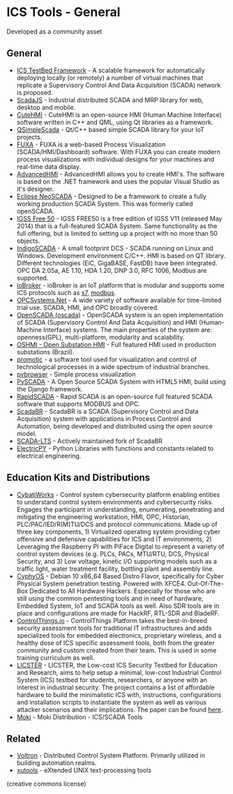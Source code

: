 # ICS Tools - General

Developed as a community asset

## General
- [ICS TestBed Framework](https://github.com/PMaynard/ICS-TestBed-Framework) - A scalable framework for automatically deploying locally (or remotely) a number of virtual machines that replicate a Supervisory Control And Data Acquisition (SCADA) network is proposed.
- [ScadaJS](https://github.com/aktos-io/scada.js) - Industrial distributed SCADA and MRP library for web, desktop and mobile.
- [CuteHMI](https://github.com/michpolicht/CuteHMI) - CuteHMI is an open-source HMI (Human Machine Interface) software written in C++ and QML, using Qt libraries as a framework.
- [QSimpleScada](https://github.com/IndeemaSoftware/QSimpleScada) - Qt/C++ based simple SCADA library for your IoT projects.
- [FUXA](https://github.com/frangoteam/FUXA) - FUXA is a web-based Process Visualization (SCADA/HMI/Dashboard) software. With FUXA you can create modern process visualizations with individual designs for your machines and real-time data display.
- [AdvancedHMI](http://www.advancedhmi.com) - AdvancedHMI allows you to create HMI's. The software is based on the .NET framework and uses the popular Visual Studio as it's designer.
- [Eclipse NeoSCADA](https://www.eclipse.org/eclipsescada/) - Designed to be a framework to create a fully working production SCADA System. This was formerly called openSCADA.
- [IGSS Free 50](http://igss.schneider-electric.com/products/igss/download/free-scada.aspx) - IGSS FREE50 is a free edition of IGSS V11 (released May 2014) that is a full-featured SCADA System. Same functionality as the full offering, but is limited to setting up a project with no more than 50 objects.
- [IndigoSCADA](http://www.enscada.com/a7khg9/IndigoSCADA.html) - A small footprint DCS - SCADA running on Linux and Windows. Development environment C/C++. HMI is based on QT library. Different technologies (EiC, GigaBASE, FastDB) have been integrated. OPC DA 2.05a, AE 1.10, HDA 1.20, DNP 3.0, RFC 1006, Modbus are supported.
- [ioBroker](https://github.com/ioBroker/ioBroker) - ioBroker is an IoT platform that is modular and supports some ICS protocols such as [s7](https://github.com/ioBroker/ioBroker.s7), [modbus](https://github.com/ioBroker/ioBroker.modbus).
- [OPCSystems.Net](https://www.opcsystems.com/downloads/downloads.php) - A wide variety of software available for time-limited trial use. SCADA, HMI, and OPC broadly covered.
- [OpenSCADA (oscada)](http://oscada.org/main/) - OpenSCADA system is an open implementation of SCADA (Supervisory Control And Data Acquisition) and HMI (Human-Machine Interface) systems. The main properties of the system are: openness(GPL), multi-platform, modularity and scalability.
- [OSHMI - Open Substation HMI](https://sourceforge.net/projects/oshmiopensubstationhmi/) - Full featured HMI used in production substations (Brazil).
- [promotic](https://www.promotic.eu/en/index.htm) - a software tool used for visualization and control of technological processes in a wide spectrum of industrial branches.
- [pvbrowser](https://github.com/pvbrowser/pvb) - Simple process visualization
- [PySCADA](https://github.com/trombastic/PyScada) - A Open Source SCADA System with HTML5 HMI, build using the Django framework.
- [RapidSCADA](https://github.com/RapidScada/scada) - Rapid SCADA is an open-source full featured SCADA software that supports MODBUS and OPC.
- [ScadaBR](https://sourceforge.net/projects/scadabr/) - ScadaBR is a SCADA (Supervisory Control and Data Acquisition) system with applications in Process Control and Automation, being developed and distributed using the open source model.
- [SCADA-LTS](https://github.com/SCADA-LTS/Scada-LTS) - Actively maintained fork of ScadaBR
- [ElectricPY](https://github.com/engineerjoe440/ElectricPy) - Python Libraries with functions and constants related to electrical engineering.

## Education Kits and Distributions

- [CybatiWorks](https://cybati.org/cybatiworks-one) - Control system cybersecurity platform enabling entities to understand control system environments and cybersecurity risks. Engages the participant in understanding, enumerating, penetrating and mitigating the engineering workstation, HMI, OPC, Historian, PLC/PAC/IED/R(M)TU/DCS and protocol communications. Made up of three key components, 1) Virtualized operating system providing cyber offensive and defensive capabilities for ICS and IT environments, 2) Leveraging the Raspberry PI with PiFace Digital to represent a variety of control system devices (e.g. PLCs, PACs, MTU/RTU, DCS, Physical Security, and 3) Low voltage, kinetic I/O supporting models such as a traffic light, water treatment facility, bottling plant and assembly line.
- [CyphyOS](https://sourceforge.net/projects/cyphy/) - Debian 10 x86_64 Based Distro Flavor, specifically for Cyber Physical System penetration testing. Powered with XFCE4. Out-Of-The-Box Dedicated to All Hardware Hackers. Especially for those who are still using the common pentesting tools and in need of hardware, Embedded System, IoT and SCADA tools as well. Also SDR tools are in place and configurations are made for HackRF, RTL-SDR and BladeRF.
- [ControlThings.io](https://www.controlthings.io) - ControlThings Platform takes the best-in-breed security assessment tools for traditional IT infrastructures and adds specialized tools for embedded electronics, proprietary wireless, and a healthy dose of ICS specific assessment tools, both from the greater community and custom created from their team. This is used in some training curriculum as well.
- [LICSTER](https://github.com/hsainnos/LICSTER) - LICSTER, the Low-cost ICS Security Testbed for Education and Research, aims to help setup a minimal, low-cost Industrial Control System (ICS) testbed for students, researchers, or anyone with an interest in industrial security. The project contains a list of affordable hardware to build the minimalistic ICS with, instructions, configurations and installation scripts to instantiate the system as well as various attacker scenarios and their implications. The paper can be found [here](https://arxiv.org/abs/1910.00303).
- [Moki](https://github.com/moki-ics/moki) - Moki Distribution - ICS/SCADA Tools


## Related

- [Voltron](https://github.com/VOLTTRON/volttron) - Distributed Control System Platform. Primarily utilized in building automation realms.
- [xutools](https://github.com/gabriel-weaver/xutools) - eXtended UNIX text-processing tools

(creative commons license)
